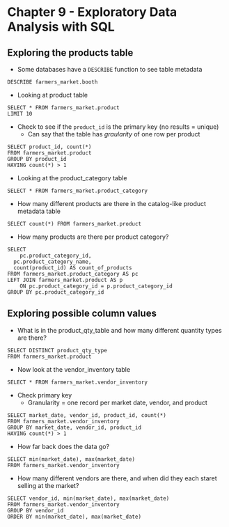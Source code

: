 # Chapter 9 - Exploratory Data Analysis with SQL 

## Exploring the products table 

* Some databases have a `DESCRIBE` function to see table metadata 

```
DESCRIBE farmers_market.booth
```

* Looking at product table 

```
SELECT * FROM farmers_market.product
LIMIT 10
```

* Check to see if the `product_id` is the primary key (no results = unique)
    * Can say that the table has *graularity* of one row per product 

```
SELECT product_id, count(*)
FROM farmers_market.product
GROUP BY product_id 
HAVING count(*) > 1
```

* Looking at the product_category table 
```
SELECT * FROM farmers_market.product_category
```

* How many different products are there in the catalog-like product metadata table 

```
SELECT count(*) FROM farmers_market.product
```

* How many products are there per product category?

```
SELECT 
	pc.product_category_id, 
  pc.product_category_name, 
  count(product_id) AS count_of_products 
FROM farmers_market.product_category AS pc 
LEFT JOIN farmers_market.product AS p 
	ON pc.product_category_id = p.product_category_id
GROUP BY pc.product_category_id
```

## Exploring possible column values 

* What is in the product_qty_table and how many different quantity types are there?

```
SELECT DISTINCT product_qty_type 
FROM farmers_market.product
```

* Now look at the vendor_inventory table 

```
SELECT * FROM farmers_market.vendor_inventory
```

* Check primary key
    * Granularity = one record per market date, vendor, and product 
```
SELECT market_date, vendor_id, product_id, count(*)
FROM farmers_market.vendor_inventory
GROUP BY market_date, vendor_id, product_id
HAVING count(*) > 1
```

* How far back does the data go?

```
SELECT min(market_date), max(market_date) 
FROM farmers_market.vendor_inventory
```

* How many different vendors are there, and when did they each staret selling at the market?

```
SELECT vendor_id, min(market_date), max(market_date)
FROM farmers_market.vendor_inventory
GROUP BY vendor_id 
ORDER BY min(market_date), max(market_date)
```
